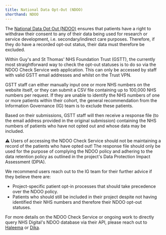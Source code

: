 ```yaml
---
title: National Data Opt-Out (NDOO)
shorthand: NDOO
---
```


The [National Data Opt Out (NDOO)](https://digital.nhs.uk/services/national-data-opt-out) ensures that patients have a right to withdraw their consent to any of their data being used for research or service development, i.e. secondary/indirect care purposes. Therefore, if they do have a recorded opt-out status, their data must therefore be excluded.

Within Guy's and St Thomas' NHS Foundation Trust (GSTT), the currently most straightforward way to check the opt-out statuses is to do so via the NDOO Check Service web application. This can only be accessed by staff with valid GSTT email addresses and whilst on the Trust VPN.

GSTT staff can either manually input one or more NHS numbers on the website itself, or they can submit a CSV file containing up to 100,000 NHS numbers per request. If they are unable to identify the NHS numbers of one or more patients within their cohort, the general recommendation from the Information Governance (IG) team is to exclude these patients.

Based on their submissions, GSTT staff will then receive a response file (to the email address provided in the original submission) containing the NHS numbers of patients who have not opted out and whose data may be included.

⚠️ Users of accessing the NDOO Check Service should not be maintaining a record of the patients who have opted out! The response file should only be used for the purpose of complying the NDOO policy and adhering to the data retention policy as outlined in the project's Data Protection Impact Assessment (DPIA).

We recommend users reach out to the IG team for their further advice if they believe there are:
- Project-specific patient opt-in processes that should take precedence over the NDOO policy.
- Patients who should still be included in their project despite not having identified their NHS numbers and therefore their NDOO opt-out statuses.

For more details on the NDOO Check Service or ongoing work to directly query NHS Digital's NDOO database via their API, please reach out to [Haleema](mailto:Haleema.AlJazzaf@gstt.nhs.uk) or [Dika](mailto:Dijana.Vilic@gstt.nhs.uk).